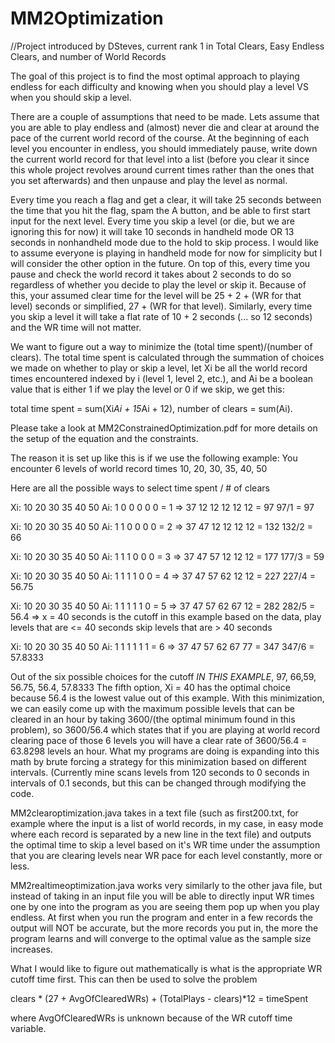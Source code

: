 # MM2Optimization

//Project introduced by DSteves, current rank 1 in Total Clears, Easy Endless Clears, and number of World Records

The goal of this project is to find the most optimal approach to playing endless for each difficulty and knowing when you should play a level VS when you should skip a level.

There are a couple of assumptions that need to be made. Lets assume that you are able to play endless and (almost) never die and clear at around the pace of the current world record of the course. At the beginning of each level you encounter in endless, you should immediately pause, write down the current world record for that level into a list (before you clear it since this whole project revolves around current times rather than the ones that you set afterwards) and then unpause and play the level as normal.

Every time you reach a flag and get a clear, it will take 25 seconds between the time that you hit the flag, spam the A button, and be able to first start input for the next level. Every time you skip a level (or die, but we are ignoring this for now) it will take 10 seconds in handheld mode OR 13 seconds in nonhandheld mode due to the hold to skip process. I would like to assume everyone is playing in handheld mode for now for simplicity but I will consider the other option in the future. On top of this, every time you pause and check the world record it takes about 2 seconds to do so regardless of whether you decide to play the level or skip it. Because of this, your assumed clear time for the level will be 25 + 2 + (WR for that level) seconds or simplified, 27 + (WR for that level). Similarly, every time you skip a level it will take a flat rate of 10 + 2 seconds (... so 12 seconds) and the WR time will not matter.

We want to figure out a way to minimize the (total time spent)/(number of clears). The total time spent is calculated through the summation of choices we made on whether to play or skip a level, let Xi be all the world record times encountered indexed by i (level 1, level 2, etc.), and Ai be a boolean value that is either 1 if we play the level or 0 if we skip, we get this:

total time spent = sum(Xi*Ai + 15*Ai + 12),
number of clears = sum(Ai).

Please take a look at MM2ConstrainedOptimization.pdf for more details on the setup of the equation and the constraints.

The reason it is set up like this is if we use the following example:
You encounter 6 levels of world record times 10, 20, 30, 35, 40, 50

Here are all the possible ways to select time spent / # of clears

Xi: 10 20 30 35 40 50
Ai: 1  0  0  0  0  0  = 1
=>  37 12 12 12 12 12 = 97
	                       97/1 = 97

Xi: 10 20 30 35 40 50
Ai: 1  1  0  0  0  0  = 2
=>  37 47 12 12 12 12 = 132
	                       132/2 = 66

Xi: 10 20 30 35 40 50
Ai: 1  1  1  0  0  0  = 3
=>  37 47 57 12 12 12 = 177
	                    177/3 = 59


Xi: 10 20 30 35 40 50
Ai:  1  1  1  1  0  0  = 4
=>  37 47 57 62 12 12 = 227
	                    227/4 = 56.75


Xi: 10 20 30 35 40 50
Ai: 1  1  1  1  1  0  = 5
=>  37 47 57 62 67 12 = 282
	                    282/5 = 56.4
	                 => x = 40 seconds is the cutoff in this example based on the data, play levels that are <= 40 seconds
                          skip levels that are > 40 seconds


Xi: 10 20 30 35 40 50
Ai: 1  1  1  1  1  1  = 6
=>  37 47 57 62 67 77 = 347
	                   347/6 = 57.8333
                     
Out of the six possible choices for the cutoff *IN THIS EXAMPLE*, 97, 66,59, 56.75, 56.4, 57.8333
The fifth option, Xi = 40 has the optimal choice because 56.4 is the lowest value out of this example.
With this minimization, we can easily come up with the maximum possible levels that can be cleared in an hour by taking 3600/(the optimal minimum found in this problem), so 3600/56.4 which states that if you are playing at world record clearing pace of those 6 levels you will have a clear rate of 3600/56.4 = 63.8298 levels an hour. What my programs are doing is expanding into this math by brute forcing a strategy for this minimization based on different intervals. (Currently mine scans levels from 120 seconds to 0 seconds in intervals of 0.1 seconds, but this can be changed through modifying the code.


MM2clearoptimization.java takes in a text file (such as first200.txt, for example where the input is a list of world records, in my case, in easy mode where each record is separated by a new line in the text file) and outputs the optimal time to skip a level based on it's WR time under the assumption that you are clearing levels near WR pace for each level constantly, more or less.

MM2realtimeoptimization.java works very similarly to the other java file, but instead of taking in an input file you will be able to directly input WR times one by one into the program as you are seeing them pop up when you play endless. At first when you run the program and enter in a few records the output will NOT be accurate, but the more records you put in, the more the program learns and will converge to the optimal value as the sample size increases.

What I would like to figure out mathematically is what is the appropriate WR cutoff time first. This can then be used to solve the problem

clears * (27 + AvgOfClearedWRs) + (TotalPlays - clears)*12 = timeSpent 

where AvgOfClearedWRs is unknown because of the WR cutoff time variable.
